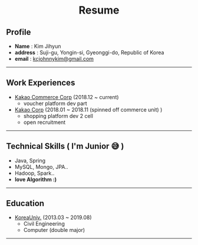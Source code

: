 # <center>**Resume**</center>
## **Profile**
- **Name** : Kim Jihyun
- **address** : Suji-gu, Yongin-si, Gyeonggi-do, Republic of Korea
- **email** : <kcjohnnykim@gmail.com>
----
## **Work Experiences**
- [Kakao Commerce Corp](https://www.kakaocommerce.com) (2018.12 ~ current)
    - voucher platform dev part
- [Kakao Corp](https://www.kakaocorp.com) (2018.01 ~ 2018.11 (spinned off commerce unit) )
    - shopping platform dev 2 cell
    - open recruitment
----
## **Technical Skills ( I'm Junior 😅 )**
- Java, Spring
- MySQL, Mongo, JPA..
- Hadoop, Spark..
- **love Algorithm :)**
---
## **Education**
- [KoreaUniv.](http://korea.ac.kr/mbshome/mbs/university/index.do) (2013.03 ~ 2019.08)
    - Civil Engineering
    - Computer (double major)
----
